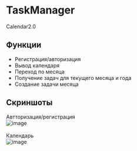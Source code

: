 # TaskManager
Calendar2.0<br/>

## Функции
+ Регистрация/авторизация<br/>
+ Вывод календаря<br/>
+ Переход по месяца<br/>
+ Получение задач для текущего месяца и года<br/>
+ Создание задачи месяца<br/>

## Скриншоты

Автторизация/регистрация<br/>
![image](https://user-images.githubusercontent.com/61901497/186442598-a5394863-1921-4af4-bbb4-221be7e2222a.png)<br/>
<br/>
Календарь<br/>
![image](https://user-images.githubusercontent.com/61901497/186866527-40a44f6a-0747-49fc-ab5b-21ef4654d7d1.png)
<br/>
